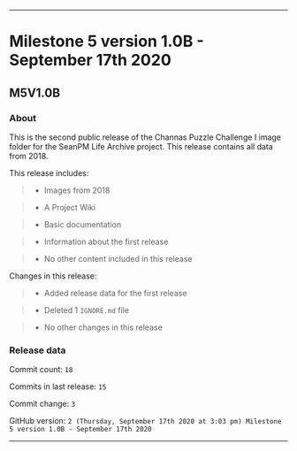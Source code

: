 
***

# Milestone 5 version 1.0B - September 17th 2020

## M5V1.0B

### About

This is the second public release of the Channas Puzzle Challenge I image folder for the SeanPM Life Archive project. This release contains all data from 2018.

This release includes:

> * Images from 2018

> * A Project Wiki

> * Basic documentation

> * Information about the first release

> * No other content included in this release

Changes in this release:

> * Added release data for the first release

> * Deleted 1 `IGNORE.md` file

> * No other changes in this release

### Release data

Commit count: `18`

Commits in last release: `15`

Commit change: `3`

GitHub version: `2 (Thursday, September 17th 2020 at 3:03 pm) Milestone 5 version 1.0B - September 17th 2020`

***
